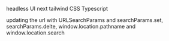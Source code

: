 headless UI
next
tailwind CSS
Typescript

updating the url with URLSearchParams and searchParams.set, searchParams.delte, window.location.pathname and window.location.search

